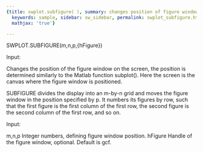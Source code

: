 ```yaml
---
{title: swplot.subfigure( ), summary: changes position of figure window on the screen,
  keywords: sample, sidebar: sw_sidebar, permalink: swplot_subfigure.html, folder: swplot,
  mathjax: 'true'}

---
```

 
SWPLOT.SUBFIGURE(m,n,p,{hFigure})
 
Input:
 
Changes the position of the figure window on the screen, the position is
determined similarly to the Matlab function subplot(). Here the screen is
the canvas where the figure window is positioned.
 
SUBFIGURE divides the display into an m-by-n grid and moves the figure
window in the position specified by p. It numbers its figures by row,
such that the first figure is the first column of the first row, the
second figure is the second column of the first row, and so on.
 
Input:
 
m,n,p     Integer numbers, defining figure window position.
hFigure   Handle of the figure window, optional. Default is gcf.
 

